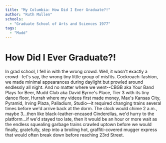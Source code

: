 ```yaml
---
title: "My Columbia: How Did I Ever Graduate?!"
author: "Ruth Mullen"
schools:
  - "Graduate School of Arts and Sciences 1977"
tags:
  - "Mudd"
---
```


# How Did I Ever Graduate?!

In grad school, I fell in with the wrong crowd.  Well, it wasn't exactly a crowd--let's say, the wrong tiny little group of misfits.  Cockroach-fashion, we made minimal appearances during daylight but prowled around endlessly all night.  And no matter where we went--CBGB aka Your Band Plays for Beer, Mudd Club aka David Byrne's Place, Tier 3 with its tiny dance floor, Hurrah where my videos first made money, Max's Kansas City, Pyramid, Irving Plaza, Palladium, Studio--it required changing trains several times before we'd arrive back at the dorm.  The clock would chime 2 a.m., maybe 3...then like black-leather-encased Cinderellas, we'd hurry to the platform...if we'd stayed too late, then it would be an hour or more wait as the endless squealing garbage trains crawled uptown before we would finally, gratefully, step into a broiling hot, graffiti-covered mugger express that would often break down before reaching 23rd Street.
